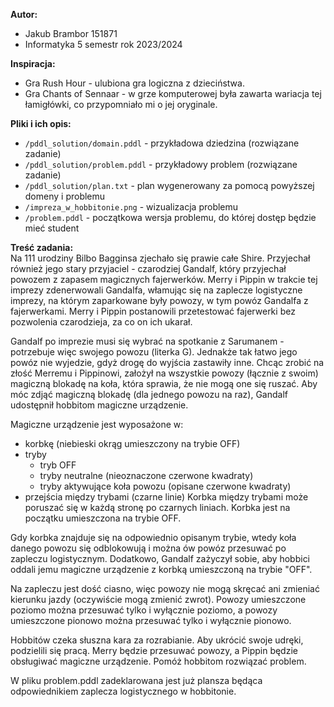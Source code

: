 **Autor:**  
- Jakub Brambor 151871  
- Informatyka 5 semestr rok 2023/2024  

**Inspiracja:**  
- Gra Rush Hour - ulubiona gra logiczna z dzieciństwa.  
- Gra Chants of Sennaar - w grze komputerowej była zawarta wariacja tej łamigłówki, co przypomniało mi o jej oryginale.  

**Pliki i ich opis:**  
- `/pddl_solution/domain.pddl` - przykładowa dziedzina (rozwiązane zadanie)  
- `/pddl_solution/problem.pddl` - przykładowy problem (rozwiązane zadanie)  
- `/pddl_solution/plan.txt` - plan wygenerowany za pomocą powyższej domeny i problemu  
- `/impreza_w_hobbitonie.png` - wizualizacja problemu  
- `/problem.pddl` - początkowa wersja problemu, do której dostęp będzie mieć student  

**Treść zadania:**  
Na 111 urodziny Bilbo Bagginsa zjechało się prawie całe Shire. Przyjechał również jego stary przyjaciel - czarodziej Gandalf, który przyjechał powozem z zapasem magicznych fajerwerków. Merry i Pippin w trakcie tej imprezy zdenerwowali Gandalfa, włamując się na zaplecze logistyczne imprezy, na którym zaparkowane były powozy, w tym powóz Gandalfa z fajerwerkami. Merry i Pippin postanowili przetestować fajerwerki bez pozwolenia czarodzieja, za co on ich ukarał.

Gandalf po imprezie musi się wybrać na spotkanie z Sarumanem - potrzebuje więc swojego powozu (literka G). Jednakże tak łatwo jego powóz nie wyjedzie, gdyż drogę do wyjścia zastawiły inne. Chcąc zrobić na złość Merremu i Pippinowi, założył na wszystkie powozy (łącznie z swoim) magiczną blokadę na koła, która sprawia, że nie mogą one się ruszać. Aby móc zdjąć magiczną blokadę (dla jednego powozu na raz), Gandalf udostępnił hobbitom magiczne urządzenie.

Magiczne urządzenie jest wyposażone w:
- korbkę (niebieski okrąg umieszczony na trybie OFF)
- tryby
    - tryb OFF
    - tryby neutralne (nieoznaczone czerwone kwadraty)
    - tryby aktywujące koła powozu (opisane czerwone kwadraty)
- przejścia między trybami (czarne linie)
Korbka między trybami może poruszać się w każdą stronę po czarnych liniach. Korbka jest na początku umieszczona na trybie OFF.

Gdy korbka znajduje się na odpowiednio opisanym trybie, wtedy koła danego powozu się odblokowują i można ów powóz przesuwać po zapleczu logistycznym. Dodatkowo, Gandalf zażyczył sobie, aby hobbici oddali jemu magiczne urządzenie z korbką umieszczoną na trybie "OFF".

Na zapleczu jest dość ciasno, więc powozy nie mogą skręcać ani zmieniać kierunku jazdy (oczywiście mogą zmienić zwrot). Powozy umieszczone poziomo można przesuwać tylko i wyłącznie poziomo, a powozy umieszczone pionowo można przesuwać tylko i wyłącznie pionowo.

Hobbitów czeka słuszna kara za rozrabianie. Aby ukrócić swoje udręki, podzielili się pracą. Merry będzie przesuwać powozy, a Pippin będzie obsługiwać magiczne urządzenie. Pomóż hobbitom rozwiązać problem.

W pliku problem.pddl zadeklarowana jest już plansza będąca odpowiednikiem zaplecza logistycznego w hobbitonie.

